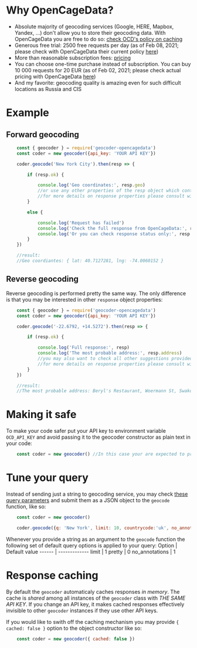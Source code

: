 # Why OpenCageData?
* Absolute majority of geocoding services (Google, HERE, Mapbox, Yandex, ...) don't allow you to store their geocoding data. With OpenCageData you are free to do so: [check OCD's policy on caching](https://opencagedata.com/api#caching)
* Generous free trial: 2500 free requests per day (as of Feb 08, 2021; please check with OpenCageData their current policy [here](https://opencagedata.com/pricing))
* More than reasonable subscription fees: [pricing](https://opencagedata.com/pricing)
* You can choose one-time purchase instead of subscription. You can buy 10 000 requests for 20 EUR (as of Feb 02, 2021; please check actual pricing with OpenCageData [here](https://opencagedata.com/pricing))
* And my favorite: geocoding quality is amazing even for such difficult locations as Russia and CIS





# Example
## Forward geocoding
```javascript
    const { geocoder } = require('geocoder-opencagedata')
    const coder = new geocoder({api_key: 'YOUR API KEY'})

    coder.geocode('New York City').then(resp => {

        if (resp.ok) {

            console.log('Geo coordinates:', resp.geo)
            //or use any other properties of the resp object which contains a complete response from API service
            //for more details on response properties please consult with API Reference: https://opencagedata.com/api#forward-resp
        }

        else {

            console.log('Request has failed')
            console.log('Check the full response from OpenCageData:', resp)
            console.log('Or you can check response status only:', resp.status.code, resp.status.message)
        }
    })

    //result:
    //Geo coordiantes: { lat: 40.7127281, lng: -74.0060152 }
```
## Reverse geocoding
Reverse geocoding is performed pretty the same way. The only difference is that you may be interested in other ```response``` object properties:
```javascript
    const { geocoder } = require('geocoder-opencagedata')
    const coder = new geocoder({api_key: 'YOUR API KEY'})

    coder.geocode('-22.6792, +14.5272').then(resp => {

        if (resp.ok) {

            console.log('Full response:', resp)
            console.log('The most probable address:', resp.address)
            //you may also want to check all other suggestions provided in array: resp.results
            //for more details on response properties please consult with API Reference: https://opencagedata.com/api#reverse-resp
        }
    })

    //result:
    //The most probable address: Beryl's Restaurant, Woermann St, Swakopmund 13001, Namibia
```





# Making it safe

To make your code safer put your API key to environment variable ```OCD_API_KEY``` and avoid passing it to the geocoder constructor as plain text in your code:

```javascript
    const coder = new geocoder() //In this case your are expected to provide your API key in OCD_API_KEY variable before using geocoder constructor
```





# Tune your query

Instead of sending just a string to geocoding service, you may check [these query parameters](https://opencagedata.com/api#forward-opt) and submit them as a JSON object to the ```geocode``` function, like so:

```javascript
    const coder = new geocoder()

    coder.geocode({q: 'New York', limit: 10, countrycode:'uk', no_annotations: 0}).then(console.log)
```

Whenever you provide a string as an argument to the ```geocode``` function the following set of default query options is applied to your query:
Option | Default value
------ | -------------
limit | 1
pretty | 0
no_annotations | 1





# Response caching

By default the ```geocoder``` automaticaly caches responses *in memory*.
The cache is *shared* among all instances of the ```geocoder``` class with _THE SAME API KEY_.
If you change an API key, it makes cached responses effectively invisible to other ```geocoder``` instances if they use other API keys.

If you would like to swith off the caching mechanism you may provide ```{ cached: false }``` option to the object constructor like so:

```javascript
    const coder = new geocoder({ cached: false })
```